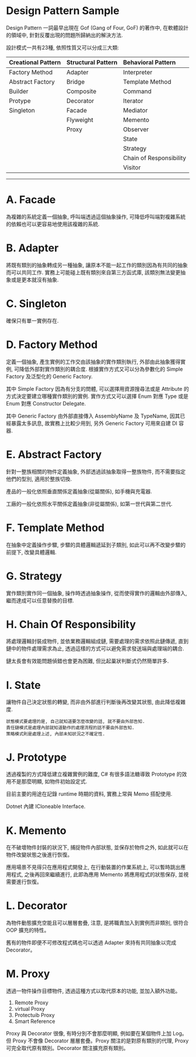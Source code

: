 # Design Pattern Sample
Design Pattern 一詞最早出現在 Gof (Gang of Four, GoF) 的著作中, 在軟體設計的領域中, 針對反覆出現的問題所歸納出的解決方法.

設計模式一共有23種, 依照性質又可以分成三大類:

| Creational Pattern    | Structural Pattern    | Behavioral Pattern
| :------               | :------               | :------
| Factory Method        | Adapter               | Interpreter
| Abstract Factory      | Bridge                | Template Method
| Builder               | Composite             | Command
| Protype               | Decorator             | Iterator
| Singleton             | Facade                | Mediator
|                       | Flyweight             | Memento
|                       | Proxy                 | Observer
|                       |                       | State
|                       |                       | Strategy
|                       |                       | Chain of Responsibility
|                       |                       | Visitor

***

# A. Facade

為複雜的系統定義一個抽象, 呼叫端透過這個抽象操作, 可降低呼叫端對複雜系統的依賴也可以更容易地使用該複雜的系統.


# B. Adapter

將既有類別的抽象轉成另一種抽象, 讓原本不能一起工作的類別因為有共同的抽象而可以共同工作. 實務上可能碰上既有類別來自第三方函式庫, 該類別無法變更抽象或是更本就沒有抽象.


# C. Singleton

確保只有單一實例存在.


# D. Factory Method

定義一個抽象, 產生實例的工作交由該抽象的實作類別執行, 外部由此抽象獲得實例, 可降低外部對實作類別的耦合度. 根據實作方式又可以分為參數化的 Simple Factory 及泛型化的 Generic Factory.

其中 Simple Factory 因為有分支的問體, 可以選擇用資源搜尋法或是 Attribute 的方式決定要建立哪種實作類別的實例. 實作方式又可以選擇 Enum 對應 Type 或是 Enum 對應 Constructor Delegate.

其中 Generic Factory 由外部直接傳入 AssemblyName 及 TypeName, 因其已經暴露太多訊息, 故實務上比較少用到, 另外 Generic Factory 可用來自建 DI 容器.


# E. Abstract Factory

針對一整族相關的物件定義抽象, 外部透過該抽象取得一整族物件, 而不需要指定他們的型別, 適用於整族切換.

產品的一般化依照垂直關係定義抽象(從屬關係), 如手機與充電器.

工廠的一般化依照水平關係定義抽象(非從屬關係), 如第一世代與第二世代.


# F. Template Method

在抽象中定義操作步驟, 步驟的具體邏輯遞延到子類別, 如此可以再不改變步驟的前提下, 改變具體邏輯.


# G. Strategy

實作類別實作同一個抽象, 操作時透過抽象操作, 從而使得實作的邏輯由外部傳入, 繼而達成可以任意替換的目標.

# H. Chain Of Responsibility

將處理邏輯封裝成物件, 並依業務邏輯組成鏈, 需要處理的需求依照此鏈傳遞, 直到鏈中的物件處理需求為止, 透過這樣的方式可以避免需求發送端與處理端的耦合.

鏈太長會有效能問題偵錯也會更為困難, 但比起巢狀判斷式仍然簡單許多.


# I. State

讓物件自己決定狀態的轉變, 而非由外部進行判斷後再改變其狀態, 由此降低複雜度.

    狀態模式要處理的是, 自己就知道要怎麼改變的話, 就不要由外部告知. 
    責任鏈模式是處理內部就知道動作的處理流程的話不要由外部告知. 
    策略模式則是處理上述, 內部未知狀況之不確定性. 


# J. Prototype

透過複製的方式降低建立複雜實例的難度, C# 有很多語法糖導致 Prototype 的效用不是那麼明顯, 如物件初始設定式.

目前主要的用途在記錄 runtime 時期的資料, 實務上常與 Memo 搭配使用.

Dotnet 內建 ICloneable Interface.


# K. Memento

在不破壞物件封裝的狀況下, 捕捉物件內部狀態, 並保存於物件之外, 如此就可以在物件改變狀態之後進行恢復。

應用場景不見得只在應用程式開發上, 在行動裝置的作業系統上, 可以暫時跳出應用程式, 之後再回來繼續進行, 此即為應用 Memento 將應用程式的狀態保存, 並視需要進行恢復。


# L. Decorator

為物件動態擴充空能且可以層層套疊, 注意, 是將職責加入到實例而非類別, 很符合 OOP 擴充的特性。

舊有的物件即便不可修改程式碼也可以透過 Adapter 來持有共同抽象以完成 Decorator。


# M. Proxy

透過一物件操作目標物件, 透過這種方式以取代原本的功能, 並加入額外功能。

1. Remote Proxy
2. virtual Proxy
3. Protectuib Proxy
4. Smart Reference

Proxy 與 Decorator 很像, 有時分別不會那麼明顯, 例如要在某個物件上加 Log。但 Proxy 不會像 Decorator 層層套疊。Proxy 關注的是對原有類別的代理, Proxy 可完全取代原有類別。Decorator 關注擴充原有類別。
